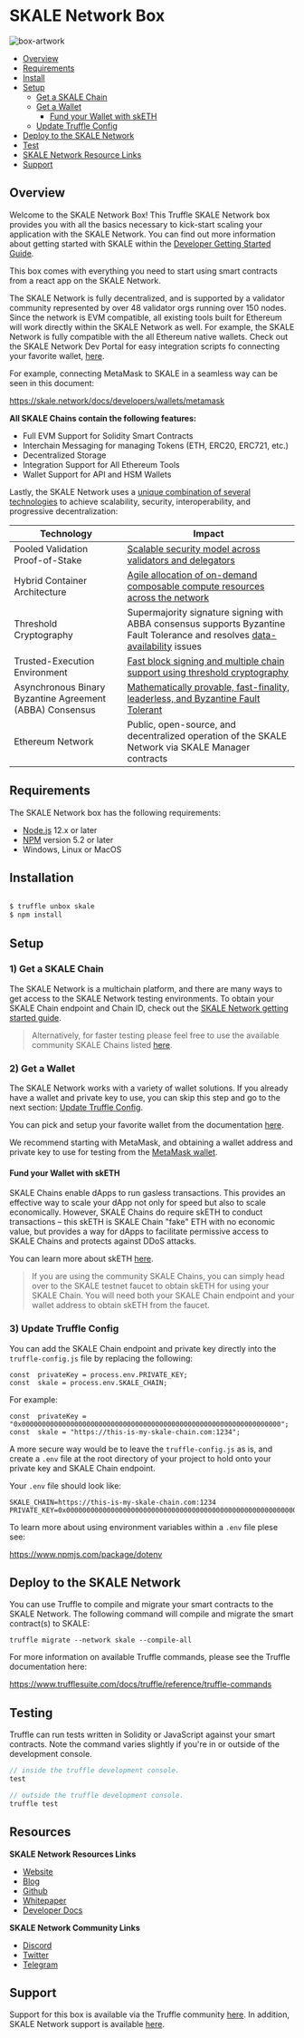 

# SKALE Network Box

![box-artwork](https://github.com/skalenetwork/skale-box/blob/main/truffle-skale.png?raw=true)
  
-  [Overview](#overview)
-  [Requirements](#requirements)
-  [Install](#installation)
-  [Setup](#setup)
	*  [Get a SKALE Chain](#1-get-a-skale-chain)
	*  [Get a Wallet](#2-get-a-wallet)
    	*  [Fund your Wallet with skETH](#fund-your-wallet-with-sketh)
	*  [Update Truffle Config](#3-update-truffle-config)
-  [Deploy to the SKALE Network](#deploy-to-the-skale-network)
-  [Test](#testing)
-  [SKALE Network Resource Links](#resources)
-  [Support](#support)

  ## Overview

Welcome to the SKALE Network Box! This Truffle SKALE Network box provides you with all the basics necessary to kick-start scaling your application with the SKALE Network. You can find out more information about getting started with SKALE within the [Developer Getting Started Guide](https://skale.network/docs/developers/getting-started/beginner).

This box comes with everything you need to start using smart contracts from a react app on the SKALE Network.   

The SKALE Network is fully decentralized, and is supported by a validator community represented by over 48 validator orgs running over 150 nodes. Since the network is EVM compatible, all existing tools built for Ethereum will work directly within the SKALE Network as well. For example, the SKALE Network is fully compatible with the all Ethereum native wallets. Check out the SKALE Network Dev Portal for easy integration scripts fo connecting your favorite wallet, [here](https://skale.network/docs/developers/wallets/getting-started).

For example, connecting MetaMask to SKALE in a seamless way can be seen in this document:

https://skale.network/docs/developers/wallets/metamask

**All SKALE Chains contain the following features:**

* Full EVM Support for Solidity Smart Contracts
* Interchain Messaging for managing Tokens (ETH, ERC20, ERC721, etc.)
* Decentralized Storage
* Integration Support for All Ethereum Tools
* Wallet Support for API and HSM Wallets

Lastly, the SKALE Network uses a [unique combination of several technologies](https://skale.network/blog/technical-highlights) to achieve scalability, security, interoperability, and progressive decentralization:

| Technology | Impact |
|--|--|
| Pooled Validation Proof-of-Stake | [Scalable security model across validators and delegators](https://skale.network/blog/the-skale-network-why-randomness-rotation-and-incentives-are-critical-for-secure-scaling/) |
|Hybrid Container Architecture | [Agile allocation of on-demand composable compute resources across the network](https://skale.network/blog/containerization-the-future-of-decentralized-infrastructure/) |
| Threshold Cryptography | Supermajority signature signing with ABBA consensus supports Byzantine Fault Tolerance and resolves [data-availability](https://skale.network/blog/the-data-availability-problem/) issues |
| Trusted-Execution Environment | [Fast block signing and multiple chain support using threshold cryptography](https://github.com/skalenetwork/SGXWallet) |
| Asynchronous Binary Byzantine Agreement (ABBA) Consensus | [Mathematically provable, fast-finality, leaderless, and Byzantine Fault Tolerant](https://skale.network/blog/skale-consensus/) |
| Ethereum Network | Public, open-source, and decentralized operation of the SKALE Network via SKALE Manager contracts |

## Requirements

The SKALE Network box has the following requirements:

- [Node.js](https://nodejs.org/) 12.x or later
- [NPM](https://docs.npmjs.com/cli/) version 5.2 or later
- Windows, Linux or MacOS

## Installation

```bash

$ truffle unbox skale
$ npm install

```

## Setup

###  1) Get a SKALE Chain

The SKALE Network is a multichain platform, and there are many ways to get access to the SKALE Network testing environments. To obtain your SKALE Chain endpoint and Chain ID, check out the [SKALE Network getting started guide](https://skale.network/docs/developers/getting-started/beginner).

> Alternatively, for faster testing please feel free to use the available community SKALE Chains listed [here](https://forum.skale.network/t/skale-chain-sdk).

### 2) Get a Wallet
The SKALE Network works with a variety of wallet solutions. If you already have a wallet and private key to use, you can skip this step and go to the next section: [Update Truffle Config](#update-truffle-config).

You can pick and setup your favorite wallet from the documentation [here](https://skale.network/docs/developers/wallets/getting-started).

We recommend starting with MetaMask, and obtaining a wallet address and private key to use for testing from the [MetaMask wallet](https://metamask.io/).

#### Fund your Wallet with skETH
SKALE Chains enable dApps to run gasless transactions. This provides an effective way to scale your dApp not only for speed but also to scale economically. However, SKALE Chains do require skETH to conduct transactions – this skETH is SKALE Chain "fake" ETH with no economic value, but provides a way for dApps to facilitate permissive access to SKALE Chains and protects against DDoS attacks.

You can learn more about skETH [here](https://skale.network/docs/developers/skale-chain-eth).

> If you are using the community SKALE Chains, you can simply head over to the SKALE testnet faucet to obtain skETH for using your SKALE Chain. You will need both your SKALE Chain endpoint and your wallet address to obtain skETH from the faucet. 

### 3) Update Truffle Config

You can add the SKALE Chain endpoint and private key directly into the `truffle-config.js` file by replacing the following:

```
const  privateKey = process.env.PRIVATE_KEY;
const  skale = process.env.SKALE_CHAIN;
```

For example:
```
const  privateKey = "0x0000000000000000000000000000000000000000000000000000000000000000";
const  skale = "https://this-is-my-skale-chain.com:1234";
```

A more secure way would be to leave the `truffle-config.js` as is, and create a `.env` file at the root directory of your project to hold onto your private key and SKALE Chain endpoint.

Your `.env` file should look like:

```
SKALE_CHAIN=https://this-is-my-skale-chain.com:1234 
PRIVATE_KEY=0x0000000000000000000000000000000000000000000000000000000000000000
```

To learn more about using environment variables within a `.env` file plese see:

https://www.npmjs.com/package/dotenv


## Deploy to the SKALE Network
You can use Truffle to compile and migrate your smart contracts to the SKALE Network. The following command will compile and migrate the smart contract(s) to SKALE:

```
truffle migrate --network skale --compile-all
```


For more information on available Truffle commands, please see the Truffle documentation here:

https://www.trufflesuite.com/docs/truffle/reference/truffle-commands



## Testing
Truffle can run tests written in Solidity or JavaScript against your smart contracts. Note the command varies slightly if you're in or outside of the development console.

   ```javascript
   // inside the truffle development console.
   test

   // outside the truffle development console.
   truffle test
   ```
## Resources

**SKALE Network Resources Links**
- [Website](https://skale.network)
- [Blog](https://skale.network/blog)
- [Github](https://github.com/skalenetwork)
- [Whitepaper](https://skale.network/whitepaper)
- [Developer Docs](https://skale.network/docs/developers/overview)

**SKALE Network Community Links**
- [Discord](http://skale.chat)
- [Twitter](https://twitter.com/skalenetwork)
- [Telegram](https://t.me/skaleofficial)

## Support

Support for this box is available via the Truffle community [here](https://www.trufflesuite.com/community). In addition, SKALE Network support is available [here](http://skale.chat).

